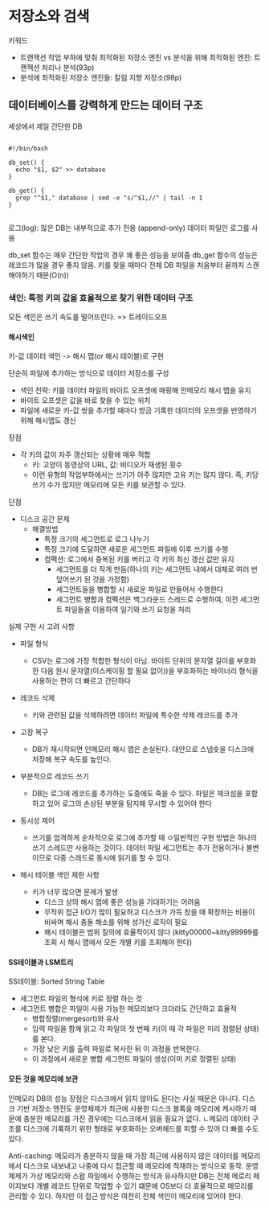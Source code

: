 # 저장소와 검색

키워드

- 트랜잭션 작업 부하에 맞춰 최적화된 저장소 엔진 vs 분석을 위해 최적화된 엔진: 트랜잭션 처리나 분석(93p)
- 분석에 최적화된 저장소 엔진들: 칼럼 지향 저장소(98p)

## 데이터베이스를 강력하게 만드는 데이터 구조

세상에서 제일 간단한 DB

```

#!/bin/bash

db_set() {
  echo "$1, $2" >> database
}

db_get() {
  grep "^$1," database | sed -e "s/^$1,//" | tail -n 1
}


```

로그(log): 많은 DB는 내부적으로 추가 전용 (append-only) 데이터 파일인 로그를 사용

db_set 함수는 매우 간단한 작업의 경우 꽤 좋은 성능을 보여줌
db_get 함수의 성능은 레코드가 많을 경우 좋지 않음. 키를 찾을 때마다 전체 DB 파일을 처음부터 끝까지 스캔해야하기 때문(O(n))

### 색인: 특정 키의 값을 효율적으로 찾기 위한 데이터 구조

모든 색인은 쓰기 속도를 떨어뜨린다. => 트레이드오프

#### 해시색인

키-값 데이터 색인 -> 해시 맵(or 해시 테이블)로 구현

단순히 파일에 추가하는 방식으로 데이터 저장소를 구성
- 색인 전략: 키를 데이터 파일의 바이트 오프셋에 매핑해 인메모리 해시 맵을 유지
- 바이트 오프셋은 값을 바로 찾을 수 있는 위치
- 파일에 새로운 키-값 쌍을 추가할 때마다 방금 기록한 데이터의 오프셋을 반영하기 위해 해시맵도 갱신

장점
- 각 키의 값이 자주 갱신되는 상황에 매우 적합
  - 키: 고양이 동영상의 URL, 값: 비디오가 재생된 횟수
  - 이런 유형의 작업부하에서는 쓰기가 아주 많지만 고유 키는 많지 않다. 즉, 키당 쓰기 수가 많지만 메모리에 모든 키를 보관할 수 있다.

단점
- 디스크 공간 문제
  - 해결방법
    - 특정 크기의 세그먼트로 로그 나누기
    - 특정 크기에 도달하면 새로운 세그먼트 파일에 이후 쓰기를 수행
    - 컴팩션: 로그에서 중복된 키를 버리고 각 키의 최신 갱신 값만 유지
      - 세그먼트를 더 작게 만듬(하나의 키는 세그먼트 내에서 대체로 여러 번 덮어쓰기 된 것을 가정함)
      - 세그먼트들을 병합할 시 새로운 파일로 만들어서 수행한다
      - 세그먼트 병합과 컴팩션은 백그라운드 스레드로 수행하여, 이전 세그먼트 파일들을 이용하여 일기와 쓰기 요청을 처리

실제 구현 시 고려 사항

- 파일 형식
  - CSV는 로그에 가장 적합한 형식이 아님. 바이트 단위의 문자열 길이를 부호화한 다음 원시 문자열(이스케이핑 할 필요 없이))을 부호화하는 바이너리 형식을 사용하는 편이 더 빠르고 간단하다
- 레코드 삭제
  - 키와 관련된 값을 삭제하려면 데이터 파일에 특수한 삭제 레코드를 추가
- 고장 복구
  - DB가 재시작되면 인메모리 해시 맵은 손실된다. 대안으로 스냅숏을 디스크에 저장해 복구 속도를 높인다.
- 부분적으로 레코드 쓰기
  - DB는 로그에 레코드를 추가하는 도중에도 죽을 수 있다. 파일은 체크섬을 포함하고 있어 로그의 손상된 부분을 탐지해 무시할 수 있어야 한다
- 동시성 제어
  - 쓰기를 엄격하게 순차적으로 로그에 추가할 때 ㅇ일반적인 구현 방법은 하나의 쓰기 스레드만 사용하는 것이다. 데이터 파일 세그먼트는 추가 전용이거나 불변이므로 다중 스레드로 동시에 읽기를 할 수 있다.

- 해시 테이블 색인 제한 사항
  - 키가 너무 많으면 문제가 발생
    - 디스크 상의 해시 맵에 좋은 성능을 기대하기는 어려움
    - 무작위 접근 I/O가 많이 필요하고 디스크가 가득 찼을 때 확장하는 비용이 비싸며 해시 충돌 해소를 위해 성가신 로직이 필요
    - 해시 테이블은 범위 질의에 효율적이지 않다 (kitty00000~kitty99999를 조회 시 해시 맵에서 모든 개별 키를 조회해야 한다)


#### SS테이블과 LSM트리

SS테이블: Sorted String Table

- 세그먼트 파일의 형식에 키로 정렬 하는 것
- 세그먼트 병합은 파일이 사용 가능한 메모리보다 크더라도 간단하고 효율적
  - 병합정렬(mergesort)와 유사
  - 입력 파일을 함께 읽고 각 파일의 첫 번째 키(이 때 각 파일은 미리 정렬된 상태)를 본다.
  - 가장 낮은 키를 출력 파일로 복사한 뒤 이 과정을 반복한다.
  - 이 과정에서 새로운 병합 세그먼트 파일이 생성(이미 키로 정렬된 상태)


#### 모든 것을 메모리에 보관

인메모리 DB의 성능 장점은 디스크에서 읽지 않아도 된다는 사실 때문은 아니다. 디스크 기반 저장소 엔진도 운영체제가 최근에 사용한 디스크 블록을 메모리에 캐시하기 때문에 충분한 메모리를 가진 경우에는 디스크에서 읽을 필요가 없다. ㄴ메모리 데이터 구조를 디스크에 기록하기 위한 형태로 부호화하는 오버헤드를 피할 수 있어 더 빠를 수도 있다.

Anti-caching: 메모리가 충분하지 않을 때 가장 최근에 사용하지 않은 데이터를 메모리에서 디스크로 내보내고 나중에 다시 접근할 때 메모리에 적재하는 방식으로 동작. 운영체제가 가상 메모리와 스왑 파일에서 수행하는 방식과 유사하지만 DB는 전체 메로리 페이지보다 개별 레코드 단위로 작업할 수 있기 떄문에 OS보다 더 효율적으로 메모리를 관리할 수 있다. 하지만 이 접근 방식은 여전히 전체 색인이 메모리에 있어야 한다.
